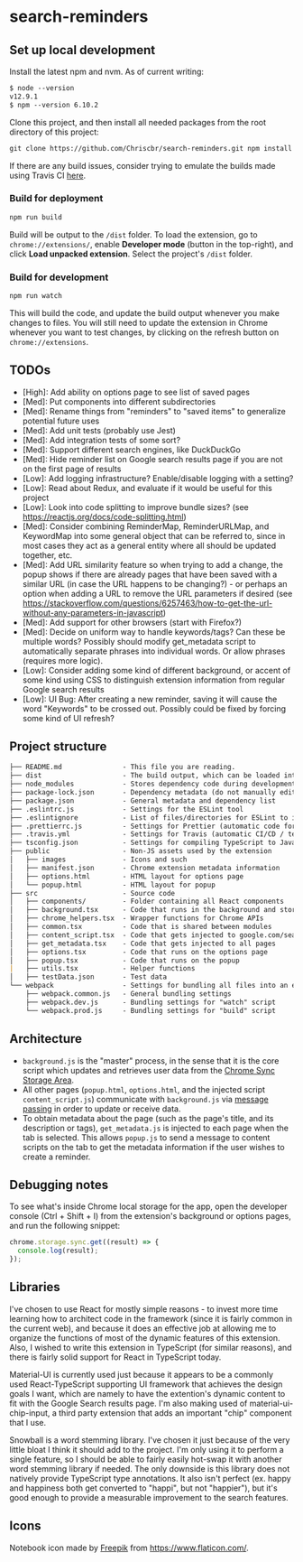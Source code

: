 # search-reminders

## Set up local development

Install the latest npm and nvm. As of current writing:

```markdown
$ node --version
v12.9.1
$ npm --version 6.10.2
```

Clone this project, and then install all needed packages from the root directory
of this project:

```markdown
git clone https://github.com/Chriscbr/search-reminders.git npm install
```

If there are any build issues, consider trying to emulate the builds made using
Travis CI [here](https://travis-ci.org/Chriscbr/search-reminders/builds/).

### Build for deployment

```markdown
npm run build
```

Build will be output to the `/dist` folder. To load the extension, go to
`chrome://extensions/`, enable **Developer mode** (button in the top-right), and
click **Load unpacked extension**. Select the project's `/dist` folder.

### Build for development

```markdown
npm run watch
```

This will build the code, and update the build output whenever you make changes
to files. You will still need to update the extension in Chrome whenever you
want to test changes, by clicking on the refresh button on
`chrome://extensions`.

## TODOs

- [High]: Add ability on options page to see list of saved pages
- [Med]: Put components into different subdirectories
- [Med]: Rename things from "reminders" to "saved items" to generalize potential
  future uses
- [Med]: Add unit tests (probably use Jest)
- [Med]: Add integration tests of some sort?
- [Med]: Support different search engines, like DuckDuckGo
- [Med]: Hide reminder list on Google search results page if you are not on the
  first page of results
- [Low]: Add logging infrastructure? Enable/disable logging with a setting?
- [Low]: Read about Redux, and evaluate if it would be useful for this project
- [Low]: Look into code splitting to improve bundle sizes? (see
  <https://reactjs.org/docs/code-splitting.html>)
- [Med]: Consider combining ReminderMap, ReminderURLMap, and KeywordMap into
  some general object that can be referred to, since in most cases they act as a
  general entity where all should be updated together, etc.
- [Med]: Add URL similarity feature so when trying to add a change, the popup
  shows if there are already pages that have been saved with a similar URL (in
  case the URL happens to be changing?) - or perhaps an option when adding a URL
  to remove the URL parameters if desired (see
  <https://stackoverflow.com/questions/6257463/how-to-get-the-url-without-any-parameters-in-javascript>)
- [Med]: Add support for other browsers (start with Firefox?)
- [Med]: Decide on uniform way to handle keywords/tags? Can these be multiple
  words? Possibly should modify get_metadata script to automatically separate
  phrases into individual words. Or allow phrases (requires more logic).
- [Low]: Consider adding some kind of different background, or accent of some
  kind using CSS to distinguish extension information from regular Google search
  results
- [Low]: UI Bug: After creating a new reminder, saving it will cause the word
  "Keywords" to be crossed out. Possibly could be fixed by forcing some kind of
  UI refresh?

## Project structure

```markdown
├── README.md               - This file you are reading.
├── dist                    - The build output, which can be loaded into Chrome
├── node_modules            - Stores dependency code during development
├── package-lock.json       - Dependency metadata (do not manually edit)
├── package.json            - General metadata and dependency list
├── .eslintrc.js            - Settings for the ESLint tool
├── .eslintignore           - List of files/directories for ESLint to ignore
├── .prettierrc.js          - Settings for Prettier (automatic code formatting)
├── .travis.yml             - Settings for Travis (automatic CI/CD / testing)
├── tsconfig.json           - Settings for compiling TypeScript to JavaScript
├── public                  - Non-JS assets used by the extension
│   ├── images              - Icons and such
│   ├── manifest.json       - Chrome extension metadata information
│   ├── options.html        - HTML layout for options page
│   └── popup.html          - HTML layout for popup
├── src                     - Source code
│   ├── components/         - Folder containing all React components
│   ├── background.tsx      - Code that runs in the background and stores data
│   ├── chrome_helpers.tsx  - Wrapper functions for Chrome APIs
│   ├── common.tsx          - Code that is shared between modules
│   ├── content_script.tsx  - Code that gets injected to google.com/search
│   ├── get_metadata.tsx    - Code that gets injected to all pages
│   ├── options.tsx         - Code that runs on the options page
│   ├── popup.tsx           - Code that runs on the popup
|   ├── utils.tsx           - Helper functions
│   ├── testData.json       - Test data
└── webpack                 - Settings for bundling all files into an extension
    ├── webpack.common.js   - General bundling settings
    ├── webpack.dev.js      - Bundling settings for "watch" script
    └── webpack.prod.js     - Bundling settings for "build" script
```

## Architecture

- `background.js` is the "master" process, in the sense that it is the core
  script which updates and retrieves user data from the
  [Chrome Sync Storage Area](https://developer.chrome.com/extensions/storage).
- All other pages (`popup.html`, `options.html`, and the injected script
  `content_script.js`) communicate with `background.js` via
  [message passing](https://developer.chrome.com/extensions/messaging) in order
  to update or receive data.
- To obtain metadata about the page (such as the page's title, and its
  description or tags), `get_metadata.js` is injected to each page when the tab
  is selected. This allows `popup.js` to send a message to content scripts on
  the tab to get the metadata information if the user wishes to create a
  reminder.

## Debugging notes

To see what's inside Chrome local storage for the app, open the developer
console (Ctrl + Shift + I) from the extension's background or options pages, and
run the following snippet:

```javascript
chrome.storage.sync.get((result) => {
  console.log(result);
});
```

## Libraries

I've chosen to use React for mostly simple reasons - to invest more time
learning how to architect code in the framework (since it is fairly common in
the current web), and because it does an effective job at allowing me to
organize the functions of most of the dynamic features of this extension.
Also, I wished to write this extension in TypeScript (for similar reasons),
and there is fairly solid support for React in TypeScript today.

Material-UI is currently used just because it appears to be a commonly used
React-TypeScript supporting UI framework that achieves the design goals I want,
which are namely to have the extention's dynamic content to fit with the Google
Search results page. I'm also making used of material-ui-chip-input, a third
party extension that adds an important "chip" component that I use.

Snowball is a word stemming library. I've chosen it just because of the very
little bloat I think it should add to the project. I'm only using it to perform
a single feature, so I should be able to fairly easily hot-swap it with another
word stemming library if needed. The only downside is this library does not
natively provide TypeScript type annotations. It also isn't perfect (ex. happy
and happiness both get converted to "happi", but not "happier"), but it's
good enough to provide a measurable improvement to the search features.

## Icons

Notebook icon made by [Freepik](https://www.flaticon.com/authors/freepik) from
<https://www.flaticon.com/>.
